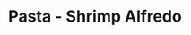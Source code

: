 ---
title: "Pasta - Shrimp Alfredo"
price: "$15.00"
category: "Pizza-and-Pasta"
img: ""
desc: ""
---